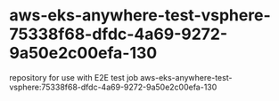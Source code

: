 # aws-eks-anywhere-test-vsphere-75338f68-dfdc-4a69-9272-9a50e2c00efa-130
repository for use with E2E test job aws-eks-anywhere-test-vsphere:75338f68-dfdc-4a69-9272-9a50e2c00efa-130
